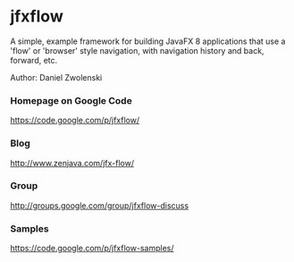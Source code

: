 jfxflow
=======

A simple, example framework for building JavaFX 8 applications that use a 'flow' or 'browser' style navigation, with navigation history and back, forward, etc.


Author: Daniel Zwolenski

### Homepage on Google Code
https://code.google.com/p/jfxflow/

### Blog
http://www.zenjava.com/jfx-flow/

### Group 
http://groups.google.com/group/jfxflow-discuss

### Samples
https://code.google.com/p/jfxflow-samples/
